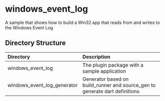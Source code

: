 # windows_event_log

A sample that shows how to build a Win32 app that reads from and writes to the Windows Event Log

## Directory Structure

| Directory | Description |
|:-----------|:-------------|
| windows_event_log | The plugin package with a sample application |
| windows_event_log_generator | Generator based on build_runner and source_gen to generate dart definitions |
